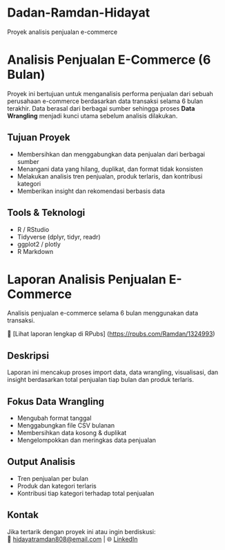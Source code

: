 # Dadan-Ramdan-Hidayat
Proyek analisis penjualan e-commerce

# Analisis Penjualan E-Commerce (6 Bulan)

Proyek ini bertujuan untuk menganalisis performa penjualan dari sebuah perusahaan e-commerce berdasarkan data transaksi selama 6 bulan terakhir. Data berasal dari berbagai sumber sehingga proses **Data Wrangling** menjadi kunci utama sebelum analisis dilakukan.

## Tujuan Proyek
- Membersihkan dan menggabungkan data penjualan dari berbagai sumber
- Menangani data yang hilang, duplikat, dan format tidak konsisten
- Melakukan analisis tren penjualan, produk terlaris, dan kontribusi kategori
- Memberikan insight dan rekomendasi berbasis data

## Tools & Teknologi
- R / RStudio
- Tidyverse (dplyr, tidyr, readr)
- ggplot2 / plotly
- R Markdown

# Laporan Analisis Penjualan E-Commerce

Analisis penjualan e-commerce selama 6 bulan menggunakan data transaksi.

🔗 [Lihat laporan lengkap di RPubs] (https://rpubs.com/Ramdan/1324993)

## Deskripsi
Laporan ini mencakup proses import data, data wrangling, visualisasi, dan insight berdasarkan total penjualan tiap bulan dan produk terlaris.


## Fokus Data Wrangling
- Mengubah format tanggal
- Menggabungkan file CSV bulanan
- Membersihkan data kosong & duplikat
- Mengelompokkan dan meringkas data penjualan

## Output Analisis
- Tren penjualan per bulan
- Produk dan kategori terlaris
- Kontribusi tiap kategori terhadap total penjualan

## Kontak
Jika tertarik dengan proyek ini atau ingin berdiskusi:  
📧 hidayatramdan808@email.com | 🌐 [LinkedIn](https://www.linkedin.com/in/dadan-ramdan-hidayat-381789316/?utm_source=share&utm_campaign=share_via&utm_content=profile&utm_medium=android_app)
